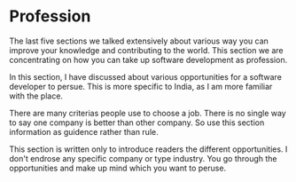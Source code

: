 # Profession

The last five sections we talked extensively about various way you can improve your knowledge and contributing to the world. This section we are concentrating on how you can take up software development as profession.

In this section, I have discussed about various opportunities for a software developer to persue. This is more specific to India, as I am more familiar with the place.

There are many criterias people use to choose a job. There is no single way to say one company is better than other company. So use this section information as guidence rather than rule.

This section is written only to introduce readers the different opportunities. I don't endrose any specific company or type industry. You go through the opportunities and make up mind which you want to peruse.
